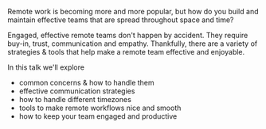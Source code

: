 Remote work is becoming more and more popular, but how do you build and maintain effective teams that are spread throughout space and time?

Engaged, effective remote teams don't happen by accident. They require buy-in, trust, communication and empathy. Thankfully, there are a variety of strategies & tools that help make a remote team effective and enjoyable.

In this talk we'll explore
- common concerns & how to handle them
- effective communication strategies
- how to handle different timezones
- tools to make remote workflows nice and smooth
- how to keep your team engaged and productive
